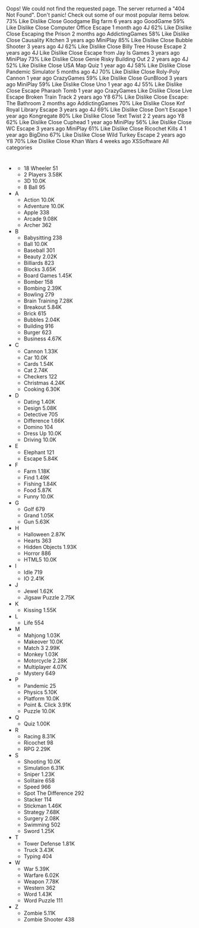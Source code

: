 Oops! We could not find the requested page. The server returned a "404 Not Found". Don't panic! Check out some of our most popular items below. 73% Like Dislike Close Goodgame Big farm 6 years ago GoodGame 59% Like Dislike Close Computer Office Escape 1 month ago 4J 62% Like Dislike Close Escaping the Prison 2 months ago AddictingGames 58% Like Dislike Close Causality Kitchen 3 years ago MiniPlay 85% Like Dislike Close Bubble Shooter 3 years ago 4J 62% Like Dislike Close Billy Tree House Escape 2 years ago 4J Like Dislike Close Escape from Jay Is Games 3 years ago MiniPlay 73% Like Dislike Close Genie Risky Building Out 2 2 years ago 4J 52% Like Dislike Close USA Map Quiz 1 year ago 4J 58% Like Dislike Close Pandemic Simulator 5 months ago 4J 70% Like Dislike Close Roly-Poly Cannon 1 year ago CrazyGames 59% Like Dislike Close GunBlood 3 years ago MiniPlay 59% Like Dislike Close Uno 1 year ago 4J 55% Like Dislike Close Escape Pharaoh Tomb 1 year ago CrazyGames Like Dislike Close Live Escape Broken Train Track 2 years ago Y8 67% Like Dislike Close Escape: The Bathroom 2 months ago AddictingGames 70% Like Dislike Close Knf Royal Library Escape 3 years ago 4J 69% Like Dislike Close Don't Escape 1 year ago Kongregate 80% Like Dislike Close Text Twist 2 2 years ago Y8 62% Like Dislike Close Cuphead 1 year ago MiniPlay 56% Like Dislike Close WC Escape 3 years ago MiniPlay 61% Like Dislike Close Ricochet Kills 4 1 year ago BigDino 67% Like Dislike Close Wild Turkey Escape 2 years ago Y8 70% Like Dislike Close Khan Wars 4 weeks ago XSSoftware All categories

*   #
    *   18 Wheeler 51
    *   2 Players 3.58K
    *   3D 10.0K
    *   8 Ball 95
*   A
    *   Action 10.0K
    *   Adventure 10.0K
    *   Apple 338
    *   Arcade 9.08K
    *   Archer 362
*   B
    *   Babysitting 238
    *   Ball 10.0K
    *   Baseball 301
    *   Beauty 2.02K
    *   Billiards 823
    *   Blocks 3.65K
    *   Board Games 1.45K
    *   Bomber 158
    *   Bombing 2.39K
    *   Bowling 279
    *   Brain Training 7.28K
    *   Breakout 5.84K
    *   Brick 615
    *   Bubbles 2.04K
    *   Building 916
    *   Burger 623
    *   Business 4.67K
*   C
    *   Cannon 1.33K
    *   Car 10.0K
    *   Cards 1.54K
    *   Cat 2.74K
    *   Checkers 122
    *   Christmas 4.24K
    *   Cooking 6.30K
*   D
    *   Dating 1.40K
    *   Design 5.08K
    *   Detective 705
    *   Difference 1.66K
    *   Domino 104
    *   Dress Up 10.0K
    *   Driving 10.0K
*   E
    *   Elephant 121
    *   Escape 5.84K
*   F
    *   Farm 1.18K
    *   Find 1.49K
    *   Fishing 1.84K
    *   Food 5.87K
    *   Funny 10.0K
*   G
    *   Golf 679
    *   Grand 1.05K
    *   Gun 5.63K
*   H
    *   Halloween 2.87K
    *   Hearts 363
    *   Hidden Objects 1.93K
    *   Horror 886
    *   HTML5 10.0K
*   I
    *   Idle 719
    *   IO 2.41K
*   J
    *   Jewel 1.62K
    *   Jigsaw Puzzle 2.75K
*   K
    *   Kissing 1.55K
*   L
    *   Life 554
*   M
    *   Mahjong 1.03K
    *   Makeover 10.0K
    *   Match 3 2.99K
    *   Monkey 1.03K
    *   Motorcycle 2.28K
    *   Multiplayer 4.07K
    *   Mystery 649
*   P
    *   Pandemic 25
    *   Physics 5.10K
    *   Platform 10.0K
    *   Point &. Click 3.91K
    *   Puzzle 10.0K
*   Q
    *   Quiz 1.00K
*   R
    *   Racing 8.31K
    *   Ricochet 98
    *   RPG 2.29K
*   S
    *   Shooting 10.0K
    *   Simulation 6.31K
    *   Sniper 1.23K
    *   Solitaire 658
    *   Speed 966
    *   Spot The Difference 292
    *   Stacker 114
    *   Stickman 1.46K
    *   Strategy 7.68K
    *   Surgery 2.08K
    *   Swimming 502
    *   Sword 1.25K
*   T
    *   Tower Defense 1.81K
    *   Truck 3.43K
    *   Typing 404
*   W
    *   War 5.39K
    *   Warfare 6.02K
    *   Weapon 7.78K
    *   Western 362
    *   Word 1.43K
    *   Word Puzzle 111
*   Z
    *   Zombie 5.11K
    *   Zombie Shooter 438